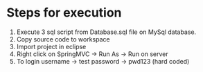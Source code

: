 # Steps for execution

1. Execute 3 sql script from Database.sql file on MySql database.
2. Copy source code to workspace
3. Import project in eclipse 
4. Right click on SpringMVC -> Run As -> Run on server
5. To login username -> test password -> pwd123 (hard coded)